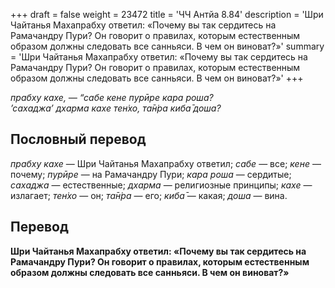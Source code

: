 +++
draft = false
weight = 23472
title = 'ЧЧ Антйа 8.84'
description = 'Шри Чайтанья Махапрабху ответил: «Почему вы так сердитесь на Рамачандру Пури? Он говорит о правилах, которым естественным образом должны следовать все санньяси. В чем он виноват?»'
summary = 'Шри Чайтанья Махапрабху ответил: «Почему вы так сердитесь на Рамачандру Пури? Он говорит о правилах, которым естественным образом должны следовать все санньяси. В чем он виноват?»'
+++

_прабху кахе, — “сабе кене пурӣре кара роша?  
’сахаджа’ дхарма кахе тен̇хо, та̄н̇ра киба̄ доша?_

## Пословный перевод

_прабху_ _кахе_ — Шри Чайтанья Махапрабху ответил; _сабе_ — все; _кене_ — почему; _пурӣре_ — на Рамачандру Пури; _кара_ _роша_ — сердитые; _сахаджа_ — естественные; _дхарма_ — религиозные принципы; _кахе_ — излагает; _тен̇хо_ — он; _та̄н̇ра_ — его; _киба̄_ — какая; _доша_ — вина.

## Перевод

**Шри Чайтанья Махапрабху ответил: «Почему вы так сердитесь на Рамачандру Пури? Он говорит о правилах, которым естественным образом должны следовать все санньяси. В чем он виноват?»**
